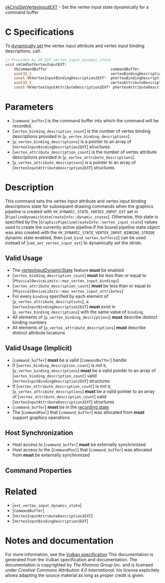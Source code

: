 [vkCmdSetVertexInputEXT](https://www.khronos.org/registry/vulkan/specs/1.3-extensions/man/html/vkCmdSetVertexInputEXT.html) - Set the vertex input state dynamically for a command buffer

# C Specifications
To [dynamically set](https://www.khronos.org/registry/vulkan/specs/1.3-extensions/html/vkspec.html#pipelines-dynamic-state) the vertex input attribute
and vertex input binding descriptions, call:
```c
// Provided by VK_EXT_vertex_input_dynamic_state
void vkCmdSetVertexInputEXT(
    VkCommandBuffer                             commandBuffer,
    uint32_t                                    vertexBindingDescriptionCount,
    const VkVertexInputBindingDescription2EXT*  pVertexBindingDescriptions,
    uint32_t                                    vertexAttributeDescriptionCount,
    const VkVertexInputAttributeDescription2EXT* pVertexAttributeDescriptions);
```

# Parameters
- [`command_buffer`] is the command buffer into which the command will be recorded.
- [`vertex_binding_description_count`] is the number of vertex binding descriptions provided in [`p_vertex_binding_descriptions`].
- [`p_vertex_binding_descriptions`] is a pointer to an array of [`VertexInputBindingDescription2EXT`] structures.
- [`vertex_attribute_description_count`] is the number of vertex attribute descriptions provided in [`p_vertex_attribute_descriptions`].
- [`p_vertex_attribute_descriptions`] is a pointer to an array of [`VertexInputAttributeDescription2EXT`] structures.

# Description
This command sets the vertex input attribute and vertex input binding
descriptions state for subsequent drawing commands when the graphics
pipeline is created with `VK_DYNAMIC_STATE_VERTEX_INPUT_EXT` set in
[`PipelineDynamicStateCreateInfo::dynamic_states`].
Otherwise, this state is specified by the
[`GraphicsPipelineCreateInfo::vertex_input_state`] values used to
create the currently active pipeline.If the bound pipeline state object was also created with the
`VK_DYNAMIC_STATE_VERTEX_INPUT_BINDING_STRIDE` dynamic state enabled,
then [`cmd_bind_vertex_buffers2`] can be used instead of
[`cmd_set_vertex_input_ext`] to dynamically set the stride.
## Valid Usage
-    The [vertexInputDynamicState](https://www.khronos.org/registry/vulkan/specs/1.3-extensions/html/vkspec.html#features-vertexInputDynamicState) feature  **must**  be enabled
-  [`vertex_binding_description_count`] **must**  be less than or equal to [`PhysicalDeviceLimits::max_vertex_input_bindings`]
-  [`vertex_attribute_description_count`] **must**  be less than or equal to [`PhysicalDeviceLimits::max_vertex_input_attributes`]
-    For every `binding` specified by each element of [`p_vertex_attribute_descriptions`], a [`VertexInputBindingDescription2EXT`] **must**  exist in [`p_vertex_binding_descriptions`] with the same value of `binding`
-    All elements of [`p_vertex_binding_descriptions`] **must**  describe distinct binding numbers
-    All elements of [`p_vertex_attribute_descriptions`] **must**  describe distinct attribute locations

## Valid Usage (Implicit)
-  [`command_buffer`] **must**  be a valid [`CommandBuffer`] handle
-    If [`vertex_binding_description_count`] is not `0`, [`p_vertex_binding_descriptions`] **must**  be a valid pointer to an array of [`vertex_binding_description_count`] valid [`VertexInputBindingDescription2EXT`] structures
-    If [`vertex_attribute_description_count`] is not `0`, [`p_vertex_attribute_descriptions`] **must**  be a valid pointer to an array of [`vertex_attribute_description_count`] valid [`VertexInputAttributeDescription2EXT`] structures
-  [`command_buffer`] **must**  be in the [recording state]()
-    The [`CommandPool`] that [`command_buffer`] was allocated from  **must**  support graphics operations

## Host Synchronization
- Host access to [`command_buffer`] **must**  be externally synchronized
- Host access to the [`CommandPool`] that [`command_buffer`] was allocated from  **must**  be externally synchronized

## Command Properties

# Related
- [`ext_vertex_input_dynamic_state`]
- [`CommandBuffer`]
- [`VertexInputAttributeDescription2EXT`]
- [`VertexInputBindingDescription2EXT`]

# Notes and documentation
For more information, see the [Vulkan specification](https://www.khronos.org/registry/vulkan/specs/1.3-extensions/html/vkspec.html)
This documentation is generated from the Vulkan specification and documentation.
The documentation is copyrighted by *The Khronos Group Inc.* and is licensed under *Creative Commons Attribution 4.0 International*.
his license explicitely allows adapting the source material as long as proper credit is given.
        